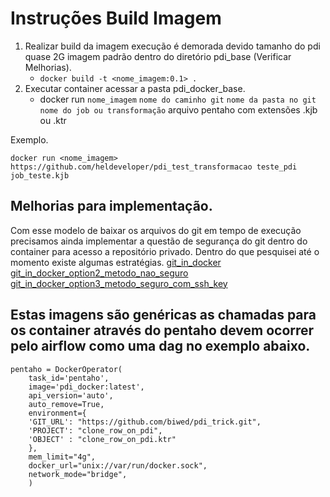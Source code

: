 # Instruções Build Imagem


1. Realizar build da imagem execução é demorada devido tamanho do pdi quase 2G imagem padrão dentro do diretório pdi_base (Verificar Melhorias).
    * `docker build -t <nome_imagem:0.1> .`
2. Executar container acessar a pasta pdi_docker_base.
    * docker run `nome_imagem` `nome do caminho git` `nome da pasta no git` `nome do job ou transformação` arquivo pentaho com extensões .kjb ou .ktr

Exemplo.
```
docker run <nome_imagem> https://github.com/heldeveloper/pdi_test_transformacao teste_pdi job_teste.kjb
```

## Melhorias para implementação.

Com esse modelo de baixar os arquivos do git em tempo de execução precisamos ainda implementar a questão de segurança do git dentro do container para acesso a repositório privado.
Dentro do que pesquisei até o momento existe algumas estratégias.
[git_in_docker](https://www.baeldung.com/ops/dockerfile-git-strategies)
[git_in_docker_option2_metodo_nao_seguro](https://pt.stackoverflow.com/questions/113663/clonar-reposit%C3%B3rio-privado-passando-senha-como-par%C3%A2metro)
[git_in_docker_option3_metodo_seguro_com_ssh_key](https://stackoverflow.com/questions/18136389/using-ssh-keys-inside-docker-container)


## Estas imagens são genéricas as chamadas para os container através do pentaho devem ocorrer pelo airflow como uma dag no exemplo abaixo.


```
pentaho = DockerOperator(
    task_id='pentaho',
    image='pdi_docker:latest',
    api_version='auto',
    auto_remove=True,
    environment={
    'GIT_URL': "https://github.com/biwed/pdi_trick.git",
    'PROJECT': "clone_row_on_pdi",
    'OBJECT' : "clone_row_on_pdi.ktr"
    },
    mem_limit="4g",
    docker_url="unix://var/run/docker.sock",
    network_mode="bridge",
    )
```
    
